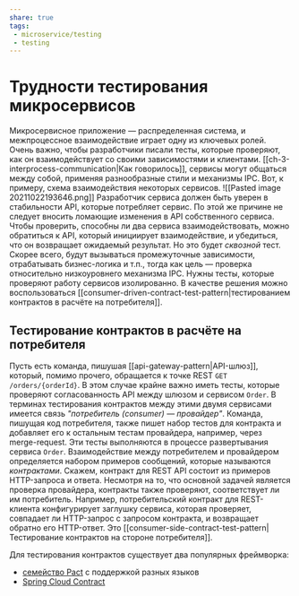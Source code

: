 ```yaml
---
share: true
tags:
 - microservice/testing
 - testing
---
```

# Трудности тестирования микросервисов
Микросервисное приложение — распределенная система, и межпроцессное взаимодействие играет одну из ключевых ролей.
Очень важно, чтобы разработчики писали тесты, которые проверяют, как он взаимодействует со своими зависимостями и клиентами.
[[ch-3-interprocess-communication|Как говорилось]], сервисы могут общаться между собой, применяя разнообразные стили и механизмы IPC. Вот, к примеру, схема взаимодействия некоторых сервисов.
![[Pasted image 20211022193646.png]]
Разработчик сервиса должен быть уверен в стабильности API, которые потребляет сервис. По этой же причине не следует вносить ломающие изменения в API собственного сервиса.
Чтобы проверить, способны ли два сервиса взаимодействовать, можно обратиться к API, который инициирует взаимодействие, и убедиться, что он возвращает ожидаемый результат. Но это будет *сквозной* тест. Скорее всего, будут вызываться промежуточные зависимости, отрабатывать бизнес-логика и т.п., тогда как цель — проверка относительно низкоуровнего механизма IPC. Нужны тесты, которые проверяют работу сервисов изолированно. В качестве решения можно воспользоваться [[consumer-driven-contract-test-pattern|тестированием контрактов в расчёте на потребителя]].
## Тестирование контрактов в расчёте на потребителя
Пусть есть команда, пишушая [[api-gateway-pattern|API-шлюз]], который, помимо прочего, обращается к точке REST `GET /orders/{orderId}`. В этом случае крайне важно иметь тесты, которые проверяют согласованность API между шлюзом и сервисом `Order`. В терминах тестирования контрактов между этими двумя сервисами имеется связь *"потребитель (consumer) — провайдер"*.
Команда, пишущая код потребителя, также пишет набор тестов для контракта и добавляет его к остальным тестам провайдера, например, через merge-request. Эти тесты выполняются в процессе развертывания сервиса `Order`.
Взаимодействие между потребителем и провайдером определяется набором примеров сообщений, которые называются *контрактами*. Скажем, контракт для REST API состоит из примеров HTTP-запроса и ответа.
Несмотря на то, что основной задачей является проверка провайдера, контракты также проверяют, соответствует ли им потребитель. Например, потребительский контракт для REST-клиента конфигурирует заглушку сервиса, которая проверяет, совпадает ли HTTP-запрос с запросом контракта, и возвращает обратно его HTTP-ответ. Это [[consumer-side-contract-test-pattern|Тестирование контрактов на стороне потребителя]].

Для тестирования контрактов существует два популярных фреймворка:
- [семейство Pact](https://github.com/pact-foundation) с поддержкой разных языков
- [Spring Cloud Contract](https://spring.io/projects/spring-cloud-contract)

